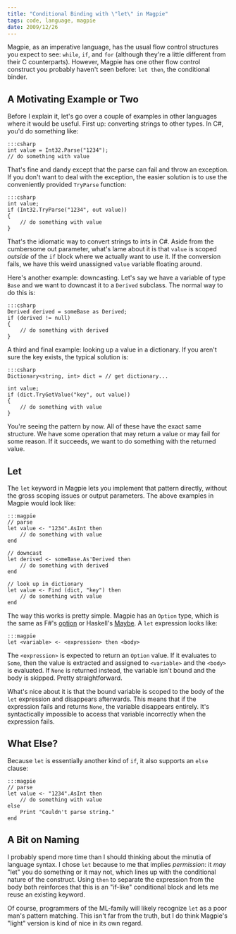 ```yaml
---
title: "Conditional Binding with \"let\" in Magpie"
tags: code, language, magpie
date: 2009/12/26
---
```

Magpie, as an imperative language, has the usual flow control structures you
expect to see: `while`, `if`, and `for` (although they're a little different
from their C counterparts). However, Magpie has one other flow control
construct you probably haven't seen before: `let then`, the conditional
binder.

## A Motivating Example or Two

Before I explain it, let's go over a couple of examples in other languages
where it would be useful. First up: converting strings to other types. In C#,
you'd do something like:

    :::csharp
    int value = Int32.Parse("1234");
    // do something with value

That's fine and dandy except that the parse can fail and throw an exception.
If you don't want to deal with the exception, the easier solution is to use
the conveniently provided `TryParse` function:

    :::csharp
    int value;
    if (Int32.TryParse("1234", out value))
    {
        // do something with value
    }

That's the idiomatic way to convert strings to ints in C#. Aside from the
cumbersome out parameter, what's lame about it is that `value` is scoped
*outside* of the `if` block where we actually want to use it. If the
conversion fails, we have this weird unassigned `value` variable floating
around.

Here's another example: downcasting. Let's say we have a variable of type
`Base` and we want to downcast it to a `Derived` subclass. The normal way to
do this is:

    :::csharp
    Derived derived = someBase as Derived;
    if (derived != null)
    {
        // do something with derived
    }

A third and final example: looking up a value in a dictionary. If you aren't
sure the key exists, the typical solution is:

    :::csharp
    Dictionary<string, int> dict = // get dictionary...

    int value;
    if (dict.TryGetValue("key", out value))
    {
        // do something with value
    }

You're seeing the pattern by now. All of these have the exact same structure.
We have some operation that may return a value or may fail for some reason. If
it succeeds, we want to do something with the returned value.

## Let

The `let` keyword in Magpie lets you implement that pattern directly, without
the gross scoping issues or output parameters. The above examples in Magpie
would look like:

    :::magpie
    // parse
    let value <- "1234".AsInt then
        // do something with value
    end

    // downcast
    let derived <- someBase.As'Derived then
        // do something with derived
    end

    // look up in dictionary
    let value <- Find (dict, "key") then
        // do something with value
    end

The way this works is pretty simple. Magpie has an `Option` type, which is the
same as F#'s [option](http://msdn.microsoft.com/en-us/library/dd233245%28VS.100%29.aspx) or Haskell's [Maybe](http://en.wikibooks.org/wiki/Haskell/Hierarchical_libraries/Maybe). A `let` expression looks
like:

    :::magpie
    let <variable> <- <expression> then <body>

The `<expression>` is expected to return an `Option` value. If it evaluates to
`Some`, then the value is extracted and assigned to `<variable>` and the
`<body>` is evaluated. If `None` is returned instead, the variable isn't bound
and the body is skipped. Pretty straightforward.

What's nice about it is that the bound variable is scoped to the body of the
`let` expression and disappears afterwards. This means that if the expression
fails and returns `None`, the variable disappears entirely. It's syntactically
impossible to access that variable incorrectly when the expression fails.

## What Else?

Because `let` is essentially another kind of `if`, it also supports an `else`
clause:

    :::magpie
    // parse
    let value <- "1234".AsInt then
        // do something with value
    else
        Print "Couldn't parse string."
    end

## A Bit on Naming

I probably spend more time than I should thinking about the minutia of
language syntax. I chose `let` because to me that implies *permission*: it
*may* "let" you do something or it may not, which lines up with the
conditional nature of the construct. Using `then` to separate the expression
from the body both reinforces that this is an "if-like" conditional block and lets me reuse an existing keyword.

Of course, programmers of the ML-family will likely recognize `let` as a poor
man's pattern matching. This isn't far from the truth, but I do think Magpie's
"light" version is kind of nice in its own regard.
